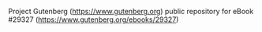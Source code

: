 Project Gutenberg (https://www.gutenberg.org) public repository for eBook #29327 (https://www.gutenberg.org/ebooks/29327)
